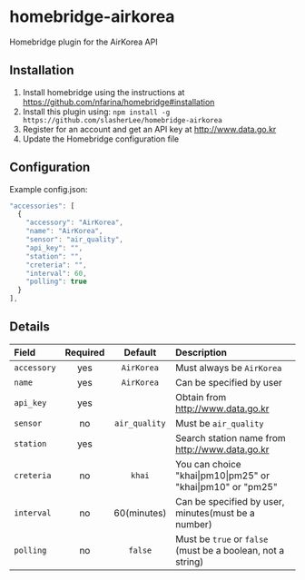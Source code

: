 # homebridge-airkorea

Homebridge plugin for the AirKorea API

## Installation

1. Install homebridge using the instructions at https://github.com/nfarina/homebridge#installation
2. Install this plugin using: `npm install -g https://github.com/slasherLee/homebridge-airkorea`
3. Register for an account and get an API key at http://www.data.go.kr
4. Update the Homebridge configuration file

## Configuration

Example config.json:

```js
"accessories": [
  {
    "accessory": "AirKorea",
    "name": "AirKorea",
    "sensor": "air_quality",
    "api_key": "",
    "station": "",
    "creteria": "",
    "interval": 60,
    "polling": true
  }
],
```

## Details

Field | Required | Default | Description
:--- | :---: | :---: | :---
`accessory` | yes | `AirKorea` | Must always be `AirKorea`
`name` | yes | `AirKorea` | Can be specified by user
`api_key` | yes | | Obtain from http://www.data.go.kr
`sensor` | no | `air_quality` | Must be `air_quality`
`station` | yes | | Search station name from http://www.data.go.kr
`creteria` | no | `khai` | You can choice "khai\|pm10\|pm25" or "khai\|pm10" or "pm25" 
`interval` | no | 60(minutes) | Can be specified by user, minutes(must be a number)
`polling` | no | `false` | Must be `true` or `false` (must be a boolean, not a string)
